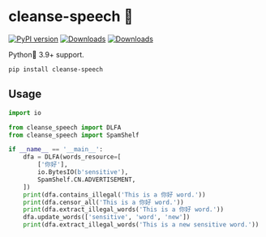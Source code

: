 # cleanse-speech 🚀

[![PyPI version](https://badge.fury.io/py/cleanse_speech.svg)](https://badge.fury.io/py/cleanse_speech)
[![Downloads](https://pepy.tech/badge/cleanse_speech)](https://pepy.tech/project/cleanse_speech)
[![Downloads](https://pepy.tech/badge/cleanse_speech/month)](https://pepy.tech/project/cleanse_speech)

Python🐍 3.9+ support. 



```shell
pip install cleanse-speech
```

## Usage

```python
import io

from cleanse_speech import DLFA
from cleanse_speech import SpamShelf

if __name__ == '__main__':
    dfa = DLFA(words_resource=[
        ['你好'],
        io.BytesIO(b'sensitive'),
        SpamShelf.CN.ADVERTISEMENT,
    ])
    print(dfa.contains_illegal('This is a 你好 word.'))
    print(dfa.censor_all('This is a 你好 word.'))
    print(dfa.extract_illegal_words('This is a 你好 word.'))
    dfa.update_words(['sensitive', 'word', 'new'])
    print(dfa.extract_illegal_words('This is a new sensitive word.'))
```